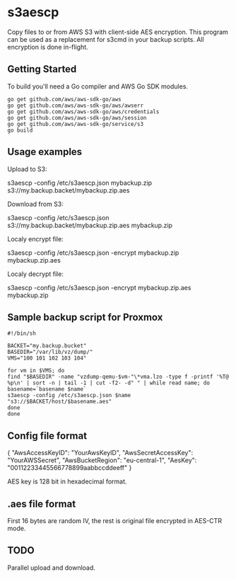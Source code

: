 # s3aescp 

Copy files to or from AWS S3 with client-side AES encryption. 
This program can be used as a replacement for s3cmd in your backup scripts.
All encryption is done in-flight.

## Getting Started

To build you'll need a Go compiler and AWS Go SDK modules.

```
go get github.com/aws/aws-sdk-go/aws
go get github.com/aws/aws-sdk-go/aws/awserr
go get github.com/aws/aws-sdk-go/aws/credentials
go get github.com/aws/aws-sdk-go/aws/session
go get github.com/aws/aws-sdk-go/service/s3
go build
```

## Usage examples

Upload to S3:

s3aescp -config /etc/s3aescp.json mybackup.zip s3://my.backup.backet/mybackup.zip.aes 

Download from S3:

s3aescp -config /etc/s3aescp.json s3://my.backup.backet/mybackup.zip.aes mybackup.zip

Localy encrypt file:

s3aescp -config /etc/s3aescp.json -encrypt mybackup.zip mybackup.zip.aes

Localy decrypt file:

s3aescp -config /etc/s3aescp.json -encrypt mybackup.zip.aes mybackup.zip

## Sample backup script for Proxmox

```
#!/bin/sh

BACKET="my.backup.bucket"
BASEDIR="/var/lib/vz/dump/"
VMS="100 101 102 103 104"

for vm in $VMS; do
find "$BASEDIR" -name "vzdump-qemu-$vm-"\*vma.lzo -type f -printf '%T@ %p\n' | sort -n | tail -1 | cut -f2- -d" " | while read name; do
basename=`basename $name`
s3aescp -config /etc/s3aescp.json $name "s3://$BACKET/host/$basename.aes"
done
done
```

## Config file format

{
     "AwsAccessKeyID": "YourAwsKeyID",
     "AwsSecretAccessKey": "YourAWSSecret",
     "AwsBucketRegion": "eu-central-1",
     "AesKey": "00112233445566778899aabbccddeeff"
}

AES key is 128 bit in hexadecimal format.

## .aes file format

First 16 bytes are random IV, the rest is original file encrypted in AES-CTR
mode.

## TODO

Parallel upload and download.
